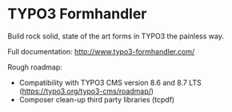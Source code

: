 # TYPO3 Formhandler

Build rock solid, state of the art forms in TYPO3 the painless way.

Full documentation: http://www.typo3-formhandler.com/

Rough roadmap:

- Compatibility with TYPO3 CMS version 8.6 and 8.7 LTS (https://typo3.org/typo3-cms/roadmap/)
- Composer clean-up third party libraries (tcpdf)
